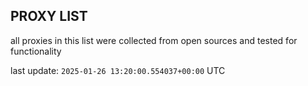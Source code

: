 ## PROXY LIST

all proxies in this list were collected from open sources and tested for functionality

last update: `2025-01-26 13:20:00.554037+00:00` UTC